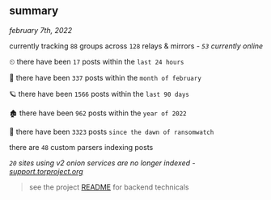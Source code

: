 
## summary
_february 7th, 2022_

currently tracking `88` groups across `128` relays & mirrors - _`53` currently online_

⏲ there have been `17` posts within the `last 24 hours`

🦈 there have been `337` posts within the `month of february`

🪐 there have been `1566` posts within the `last 90 days`

🏚 there have been `962` posts within the `year of 2022`

🦕 there have been `3323` posts `since the dawn of ransomwatch`

there are `48` custom parsers indexing posts

_`20` sites using v2 onion services are no longer indexed - [support.torproject.org](https://support.torproject.org/onionservices/v2-deprecation/)_

> see the project [README](https://github.com/thetanz/ransomwatch#ransomwatch--) for backend technicals

